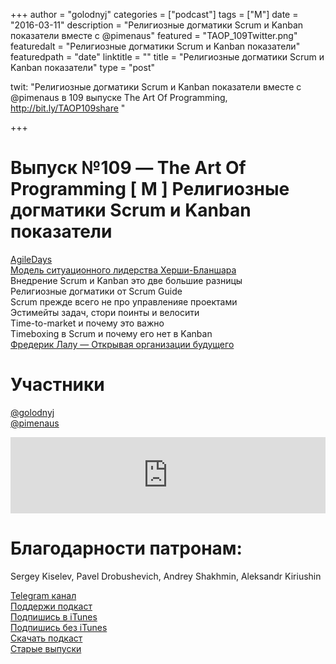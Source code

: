 +++
author = "golodnyj"
categories = ["podcast"]
tags = ["M"]
date = "2016-03-11"
description = "Религиозные догматики Scrum и Kanban показатели вместе с @pimenaus"
featured = "TAOP_109Twitter.png"
featuredalt = "Религиозные догматики Scrum и Kanban показатели"
featuredpath = "date"
linktitle = ""
title = "Религиозные догматики Scrum и Kanban показатели"
type = "post"

twit: "Религиозные догматики Scrum и Kanban показатели вместе с @pimenaus в 109 выпуске The Art Of Programming, http://bit.ly/TAOP109share "

+++
# Выпуск №109 — The Art Of Programming [ M ] Религиозные догматики Scrum и Kanban показатели

[AgileDays](http://agiledays.ru)  
[Модель ситуационного лидерства Херши-Бланшара](http://bit.ly/TAOP109hb)  
Внедрение Scrum и Kanban это две большие разницы  
Религиозные догматики от Scrum Guide  
Scrum прежде всего не про управленияе проектами   
Эстимейты задач, cтори поинты и велосити  
Time-to-market и почему это важно   
Timeboxing в Scrum и почему его нет в Kanban  
[Фредерик Лалу — Открывая организации будущего](http://bit.ly/TAOP109lalu)  

# Участники
[@golodnyj](https://twitter.com/golodnyj/)   
[@pimenaus](https://twitter.com/pimenaus/)  

<iframe title="Выпуск №109 — The Art Of Programming [ M ] Религиозные догматики Scrum и Kanban показатели" src="https://www.podbean.com/media/player/9a8t9-5d6f2f-pb?from=share&skin=1&share=1&fonts=Helvetica&download=1&version=1&skin=1&btn-skin=107" height="122" width="100%" style="border: none;" scrolling="no" data-name="pb-iframe-player"></iframe>

# Благодарности патронам:
Sergey Kiselev, Pavel Drobushevich, Andrey Shakhmin, Aleksandr Kiriushin

[Telegram канал](http://bit.ly/taoplive)  
[Поддержи подкаст](http://bit.ly/TAOPpatron)  
[Подпишись в iTunes](http://bit.ly/TAOPiTunes)  
[Подпишись без iTunes](http://bit.ly/TAOPrss)   
[Скачать подкаст](http://bit.ly/TAOP109mp3)  
[Старые выпуски](http://bit.ly/oldtaop)


